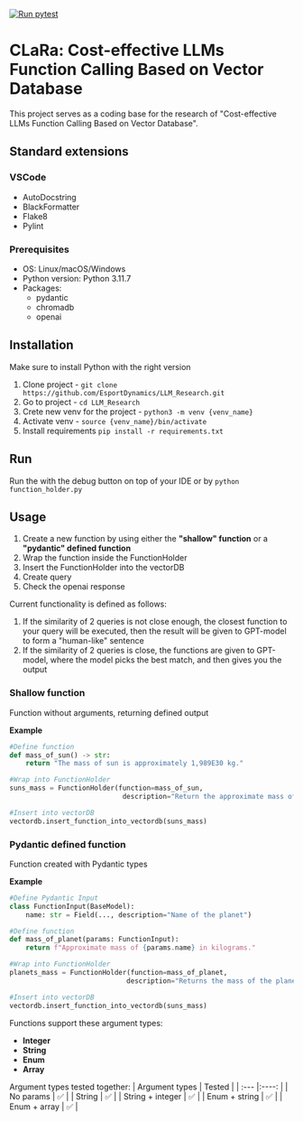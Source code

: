 [![Run pytest](https://github.com/Rankacy/CLaRa/actions/workflows/pytest.yml/badge.svg?branch=feat%2FCLR-1-Initial-commit)](https://github.com/Rankacy/CLaRa/actions/workflows/pytest.yml)

# CLaRa: Cost-effective LLMs Function Calling Based on Vector Database

This project serves as a coding base for the research of "Cost-effective LLMs Function Calling Based on Vector Database". 

## Standard extensions

### VSCode
- AutoDocstring
- BlackFormatter
- Flake8
- Pylint

### Prerequisites
- OS: Linux/macOS/Windows
- Python version: Python 3.11.7
- Packages:
  - pydantic
  - chromadb
  - openai


## Installation
Make sure to install Python with the right version
1. Clone project - ```git clone https://github.com/EsportDynamics/LLM_Research.git```
2. Go to project - ```cd LLM_Research```
3. Crete new venv for the project - ```python3 -m venv {venv_name}```
4. Activate venv - ```source {venv_name}/bin/activate```
5. Install requirements ```pip install -r requirements.txt```

## Run
Run the with the debug button on top of your IDE or by ```python function_holder.py```

## Usage

1. Create a new function by using either the **"shallow" function** or a **"pydantic" defined function**
2. Wrap the function inside the FunctionHolder
3. Insert the FunctionHolder into the vectorDB
4. Create query
5. Check the openai response

Current functionality is defined as follows:
1. If the similarity of 2 queries is not close enough, the closest function to your query will be executed, then the result will be given to GPT-model to form a "human-like" sentence
2. If the similarity of 2 queries is close, the functions are given to GPT-model, where the model picks the best match, and then gives you the output 

### Shallow function
Function without arguments, returning defined output

**Example** 
```python
#Define function
def mass_of_sun() -> str:
    return "The mass of sun is approximately 1,989E30 kg."

#Wrap into FunctionHolder
suns_mass = FunctionHolder(function=mass_of_sun, 
                            description="Return the approximate mass of sun")

#Insert into vectorDB
vectordb.insert_function_into_vectordb(suns_mass)

```

### Pydantic defined function
Function created with Pydantic types

**Example**
```python
#Define Pydantic Input
class FunctionInput(BaseModel):
    name: str = Field(..., description="Name of the planet")

#Define function
def mass_of_planet(params: FunctionInput):
    return f"Approximate mass of {params.name} in kilograms."

#Wrap into FunctionHolder
planets_mass = FunctionHolder(function=mass_of_planet,
                             description="Returns the mass of the planet in kilograms")

#Insert into vectorDB
vectordb.insert_function_into_vectordb(suns_mass)
```
Functions support these argument types:
- **Integer**
- **String**
- **Enum**
- **Array**


Argument types tested together:
| Argument types    | Tested   | 
| :---                          |:----: |
| No params                     | ✅    |
| String                        | ✅    |
| String + integer              | ✅    |
| Enum + string                 | ✅    |
| Enum + array                  | ✅    |
